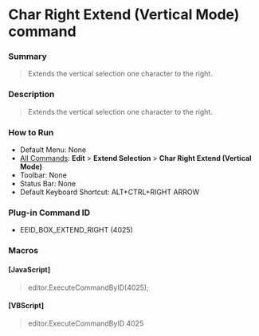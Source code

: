# Char Right Extend (Vertical Mode) command

### Summary

> Extends the vertical selection one character to the right.

### Description

> Extends the vertical selection one character to the right.

### How to Run

- Default Menu: None
- [All Commands](../tools/all_commands): **Edit** \> **Extend Selection**
\> **Char Right Extend (Vertical Mode)**
- Toolbar: None
- Status Bar: None
- Default Keyboard Shortcut: ALT+CTRL+RIGHT ARROW

### Plug-in Command ID

- EEID\_BOX\_EXTEND\_RIGHT (4025)

### Macros

#### \[JavaScript\]

> editor.ExecuteCommandByID(4025);

#### \[VBScript\]

> editor.ExecuteCommandByID 4025